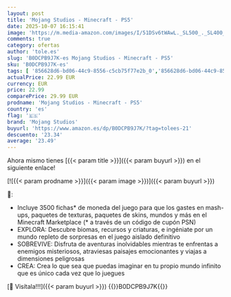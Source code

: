 ```yaml
---
layout: post
title: 'Mojang Studios - Minecraft - PS5'
date: 2025-10-07 16:15:41
image: 'https://m.media-amazon.com/images/I/51DSv6tWAwL._SL500_._SL400_.jpg'
comments: true
category: ofertas
author: 'tole.es'
slug: 'B0DCPB9J7K-es Mojang Studios - Minecraft - PS5'
sku: 'B0DCPB9J7K-es'
tags: [ '856628d6-bd06-44c9-8556-c5cb75f77e2b_0','856628d6-bd06-44c9-8556-c5cb75f77e2b_2201','856628d6-bd06-44c9-8556-c5cb75f77e2b_3601','856628d6-bd06-44c9-8556-c5cb75f77e2b_401','Arborist Merchandising Root','Hardware y juegos para PlayStation 5','Juegos para PlayStation 5','Preventa de Videojuegos','Self Service','Special Features Stores','Tienda de consolas y videojuegos infantiles','Videojuegos','Videojuegos más esperados','mojang studios','ps5','🇪🇸', ]
actualPrice: 22.99 EUR
currency: EUR
price: 22.99
comparePrice: 29.99 EUR
prodname: 'Mojang Studios - Minecraft - PS5'
country: 'es'
flag: '🇪🇸'
brand: 'Mojang Studios'
buyurl: 'https://www.amazon.es/dp/B0DCPB9J7K/?tag=tolees-21'
descuento: '23.34'
average: '23.49'
---
```


Ahora mismo tienes [{{< param title >}}]({{< param buyurl >}}) en el siguiente enlace!

[![{{< param prodname >}}]({{< param image >}})]({{< param buyurl >}})

🔎:

- Incluye 3500 fichas* de moneda del juego para que los gastes en mash-ups, paquetes de texturas, paquetes de skins, mundos y más en el Minecraft Marketplace (* a través de un código de cupón PSN)
- EXPLORA: Descubre biomas, recursos y criaturas, e ingéniate por un mundo repleto de sorpresas en el juego aislado definitivo
- SOBREVIVE: Disfruta de aventuras inolvidables mientras te enfrentas a enemigos misteriosos, atraviesas paisajes emocionantes y viajas a dimensiones peligrosas
- CREA: Crea lo que sea que puedas imaginar en tu propio mundo infinito que es único cada vez que lo juegues

[🛒 Visítala!!!]({{< param buyurl >}})
{{<world>}}B0DCPB9J7K{{</world>}}

